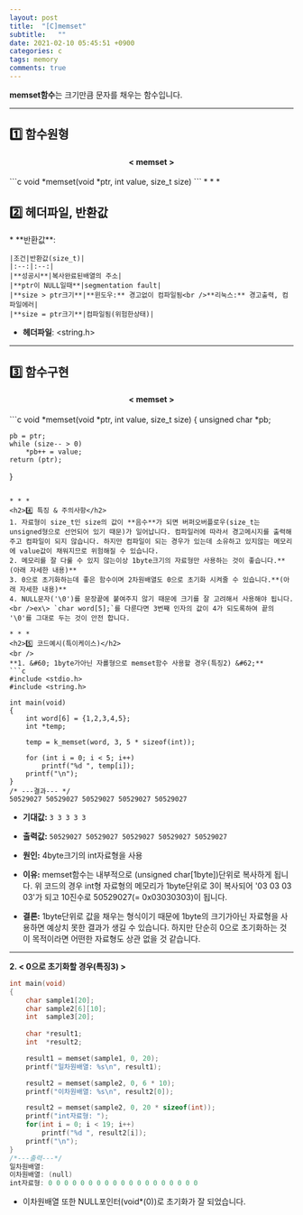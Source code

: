 ```yaml
---
layout: post
title:  "[C]memset"
subtitle:   ""
date: 2021-02-10 05:45:51 +0900
categories: c
tags: memory
comments: true
---
```


**memset함수**는 크기만큼 문자를 채우는 함수입니다.

* * *
<h2>1️⃣ 함수원형</h2>
<h4 align="middle">&#60; memset &#62;</h4>
```c
void *memset(void *ptr, int value, size_t size)
```
* * *
<h2>2️⃣ 헤더파일, 반환값</h2>
* **반환값**:

    |조건|반환값(size_t)|
    |:--:|:--:|
    |**성공시**|복사완료된배열의 주소|
    |**ptr이 NULL일때**|segmentation fault|
    |**size > ptr크기**|**윈도우:** 경고없이 컴파일됨<br />**리눅스:** 경고출력, 컴파일에러|
    |**size = ptr크기**|컴파일됨(위험한상태)|

* **헤더파일**: &lt;string.h&gt;

* * *
<h2>3️⃣ 함수구현</h2>
<h4 align="middle">&#60; memset &#62;</h4>
```c
void *memset(void *ptr, int value, size_t size)
{
	unsigned char	*pb;

	pb = ptr;
	while (size-- > 0)
		*pb++ = value;
	return (ptr);
}
```

* * *
<h2>4️⃣ 특징 & 주의사항</h2>
1. 자료형이 size_t인 size의 값이 **음수**가 되면 버퍼오버플로우(size_t는 unsigned형으로 선언되어 있기 때문)가 일어납니다. 컴파일러에 따라서 경고메시지를 출력해주고 컴파일이 되지 않습니다. 하지만 컴파일이 되는 경우가 있는데 소유하고 있지않는 메모리에 value값이 채워지므로 위험해질 수 있습니다.
2. 메모리를 잘 다룰 수 있지 않는이상 1byte크기의 자료형만 사용하는 것이 좋습니다.**(아래 자세한 내용)**
3. 0으로 초기화하는데 좋은 함수이며 2차원배열도 0으로 초기화 시켜줄 수 있습니다.**(아래 자세한 내용)**
4. NULL문자('\0')를 문장끝에 붙여주지 않기 때문에 크기를 잘 고려해서 사용해야 됩니다.<br />ex\> `char word[5];`를 다룬다면 3번째 인자의 값이 4가 되도록하여 끝의 '\0'를 그대로 두는 것이 안전 합니다.

* * *
<h2>5️⃣ 코드예시(특이케이스)</h2>
<br />
**1. &#60; 1byte가아닌 자룔형으로 memset함수 사용할 경우(특징2) &#62;**
```c
#include <stdio.h>
#include <string.h>

int main(void)
{
	int word[6] = {1,2,3,4,5};
	int *temp;

	temp = k_memset(word, 3, 5 * sizeof(int));

	for (int i = 0; i < 5; i++)
		printf("%d ", temp[i]);
	printf("\n");
}
/* ---결과--- */
50529027 50529027 50529027 50529027 50529027
```
* **기대값:** `3 3 3 3 3`
* **출력값:** `50529027 50529027 50529027 50529027 50529027`
* **원인:** 4byte크기의 int자료형을 사용
* **이유:** memset함수는 내부적으로 (unsigned char[1byte])단위로 복사하게 됩니다. 위 코드의 경우 int형 자료형의 메모리가 1byte단위로 3이 복사되어 '03 03 03 03'가 되고 10진수로 50529027(= 0x03030303)이 됩니다.

* **결론:** 1byte단위로 값을 채우는 형식이기 때문에 1byte의 크기가아닌 자료형을 사용하면 예상치 못한 결과가 생길 수 있습니다. 하지만 단순히 0으로 초기화하는 것이 목적이라면 어떤한 자료형도 상관 없을 것 같습니다.

* * *
**2. &#60; 0으로 초기화할 경우(특징3) &#62;**

```c
int main(void)
{
    char sample1[20];
	char sample2[6][10];
    int  sample3[20];
    
	char *result1;
    int  *result2;

    result1 = memset(sample1, 0, 20);
    printf("일차원배열: %s\n", result1);

	result2 = memset(sample2, 0, 6 * 10);
	printf("이차원배열: %s\n", result2[0]);

    result2 = memset(sample2, 0, 20 * sizeof(int));
    printf("int자료형: ");
    for(int i = 0; i < 19; i++)
        printf("%d ", result2[i]);
    printf("\n");    
}
/*---출력---*/
일차원배열: 
이차원배열: (null)
int자료형: 0 0 0 0 0 0 0 0 0 0 0 0 0 0 0 0 0 0 0
```
* 이차원배열 또한 NULL포인터(void*(0))로 초기화가 잘 되었습니다.